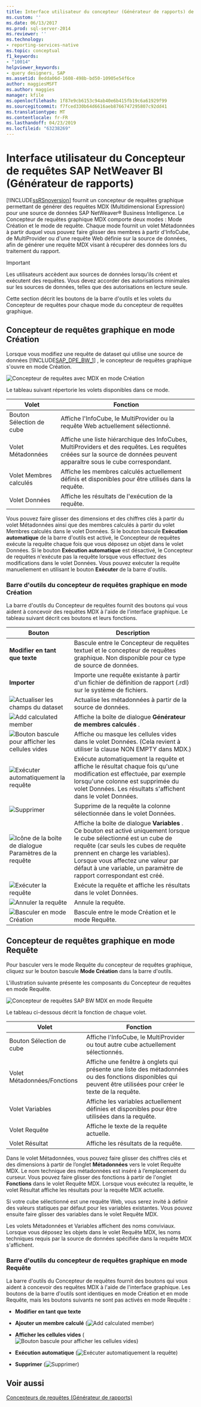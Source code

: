 ```yaml
---
title: Interface utilisateur du concepteur (Générateur de rapports) de SAP NetWeaver BI Query | Microsoft Docs
ms.custom: ''
ms.date: 06/13/2017
ms.prod: sql-server-2014
ms.reviewer: ''
ms.technology:
- reporting-services-native
ms.topic: conceptual
f1_keywords:
- "10014"
helpviewer_keywords:
- query designers, SAP
ms.assetid: 8edda06d-1608-498b-bd50-10905e54f6ce
author: maggiesMSFT
ms.author: maggies
manager: kfile
ms.openlocfilehash: 1f87e9cb6153c94ab40e6b415fb19c6a61929f99
ms.sourcegitcommit: f7fced330b64d6616aeb8766747295807c92dd41
ms.translationtype: MT
ms.contentlocale: fr-FR
ms.lasthandoff: 04/23/2019
ms.locfileid: "63238269"
---
```

# <a name="sap-netweaver-bi-query-designer-user-interface-report-builder"></a>Interface utilisateur du Concepteur de requêtes SAP NetWeaver BI (Générateur de rapports)
  [!INCLUDE[ssRSnoversion](../includes/ssrsnoversion-md.md)] fournit un concepteur de requêtes graphique permettant de générer des requêtes MDX (Multidimensional Expression) pour une source de données SAP NetWeaver® Business Intelligence. Le Concepteur de requêtes graphique MDX comporte deux modes : Mode Création et le mode de requête. Chaque mode fournit un volet Métadonnées à partir duquel vous pouvez faire glisser des membres à partir d'InfoCube, de MultiProvider ou d'une requête Web définie sur la source de données, afin de générer une requête MDX visant à récupérer des données lors du traitement du rapport.  
  
> [!IMPORTANT]  
>  Les utilisateurs accèdent aux sources de données lorsqu'ils créent et exécutent des requêtes. Vous devez accorder des autorisations minimales sur les sources de données, telles que des autorisations en lecture seule.  
  
 Cette section décrit les boutons de la barre d'outils et les volets du Concepteur de requêtes pour chaque mode du concepteur de requêtes graphique.  
  
## <a name="graphical-query-designer-in-design-mode"></a>Concepteur de requêtes graphique en mode Création  
 Lorsque vous modifiez une requête de dataset qui utilise une source de données [!INCLUDE[SAP_DPE_BW_1](../includes/sap-dpe-bw-1-md.md)] , le concepteur de requêtes graphique s'ouvre en mode Création.  
  
 ![Concepteur de requêtes avec MDX en mode Création](media/rsqd-dssapbw-mdx-designmode.gif "Concepteur de requêtes avec MDX en mode Création")  
  
 Le tableau suivant répertorie les volets disponibles dans ce mode.  
  
|Volet|Fonction|  
|----------|--------------|  
|Bouton Sélection de cube|Affiche l'InfoCube, le MultiProvider ou la requête Web actuellement sélectionné.|  
|Volet Métadonnées|Affiche une liste hiérarchique des InfoCubes, MultiProviders et des requêtes. Les requêtes créées sur la source de données peuvent apparaître sous le cube correspondant.|  
|Volet Membres calculés|Affiche les membres calculés actuellement définis et disponibles pour être utilisés dans la requête.|  
|Volet Données|Affiche les résultats de l'exécution de la requête.|  
  
 Vous pouvez faire glisser des dimensions et des chiffres clés à partir du volet Métadonnées ainsi que des membres calculés à partir du volet Membres calculés dans le volet Données. Si le bouton bascule **Exécution automatique** de la barre d'outils est activé, le Concepteur de requêtes exécute la requête chaque fois que vous déposez un objet dans le volet Données. Si le bouton **Exécution automatique** est désactivé, le Concepteur de requêtes n'exécute pas la requête lorsque vous effectuez des modifications dans le volet Données. Vous pouvez exécuter la requête manuellement en utilisant le bouton **Exécuter** de la barre d'outils.  
  
### <a name="toolbar-for-the-graphical-query-designer-in-design-mode-toolbar"></a>Barre d'outils du concepteur de requêtes graphique en mode Création  
 La barre d'outils du Concepteur de requêtes fournit des boutons qui vous aident à concevoir des requêtes MDX à l'aide de l'interface graphique. Le tableau suivant décrit ces boutons et leurs fonctions.  
  
|Bouton|Description|  
|------------|-----------------|  
|**Modifier en tant que texte**|Bascule entre le Concepteur de requêtes textuel et le concepteur de requêtes graphique. Non disponible pour ce type de source de données.|  
|**Importer**|Importe une requête existante à partir d'un fichier de définition de rapport (.rdl) sur le système de fichiers.|  
|![Actualiser les champs du dataset](media/rsqdicon-refreshfields.gif "Actualiser les champs du dataset")|Actualise les métadonnées à partir de la source de données.|  
|![Add calculated member](../analysis-services/media/rsqdicon-addcalculatedmember.gif "Add calculated member")|Affiche la boîte de dialogue **Générateur de membres calculés** .|  
|![Bouton bascule pour afficher les cellules vides](../analysis-services/media/rsqdicon-showemptycells.gif "Bouton bascule pour afficher les cellules vides")|Affiche ou masque les cellules vides dans le volet Données. (Cela revient à utiliser la clause NON EMPTY dans MDX.)|  
|![Exécuter automatiquement la requête](../analysis-services/media/rsqdicon-autoexecute.gif "Exécuter automatiquement la requête")|Exécute automatiquement la requête et affiche le résultat chaque fois qu'une modification est effectuée, par exemple lorsqu'une colonne est supprimée du volet Données. Les résultats s'affichent dans le volet Données.|  
|![Supprimer](../analysis-services/media/rsqdicon-delete.gif "Supprimer")|Supprime de la requête la colonne sélectionnée dans le volet Données.|  
|![Icône de la boîte de dialogue Paramètres de la requête](../analysis-services/media/iconqueryparameter.gif "Icône de la boîte de dialogue Paramètres de la requête")|Affiche la boîte de dialogue **Variables** . Ce bouton est activé uniquement lorsque le cube sélectionné est un cube de requête (car seuls les cubes de requête prennent en charge les variables). Lorsque vous affectez une valeur par défaut à une variable, un paramètre de rapport correspondant est créé.|  
|![Exécuter la requête](../analysis-services/media/rsqdicon-run.gif "Exécuter la requête")|Exécute la requête et affiche les résultats dans le volet Données.|  
|![Annuler la requête](../analysis-services/media/rsqdicon-cancel.gif "Annuler la requête")|Annule la requête.|  
|![Basculer en mode Création](../analysis-services/media/rsqdicon-designmode.gif "Basculer en mode Design")|Bascule entre le mode Création et le mode Requête.|  
  
## <a name="graphical-query-designer-in-query-mode"></a>Concepteur de requêtes graphique en mode Requête  
 Pour basculer vers le mode Requête du concepteur de requêtes graphique, cliquez sur le bouton bascule **Mode Création** dans la barre d'outils.  
  
 L'illustration suivante présente les composants du Concepteur de requêtes en mode Requête.  
  
 ![Concepteur de requêtes SAP BW MDX en mode Requête](media/rsqd-dssapbw-mdx-querymode.gif "Concepteur de requêtes SAP BW MDX en mode Requête")  
  
 Le tableau ci-dessous décrit la fonction de chaque volet.  
  
|Volet|Fonction|  
|----------|--------------|  
|Bouton Sélection de cube|Affiche l'InfoCube, le MultiProvider ou tout autre cube actuellement sélectionnés.|  
|Volet Métadonnées/Fonctions|Affiche une fenêtre à onglets qui présente une liste des métadonnées ou des fonctions disponibles qui peuvent être utilisées pour créer le texte de la requête.|  
|Volet Variables|Affiche les variables actuellement définies et disponibles pour être utilisées dans la requête.|  
|Volet Requête|Affiche le texte de la requête actuelle.|  
|Volet Résultat|Affiche les résultats de la requête.|  
  
 Dans le volet Métadonnées, vous pouvez faire glisser des chiffres clés et des dimensions à partir de l’onglet **Métadonnées** vers le volet Requête MDX. Le nom technique des métadonnées est inséré à l’emplacement du curseur. Vous pouvez faire glisser des fonctions à partir de l'onglet **Fonctions** dans le volet Requête MDX. Lorsque vous exécutez la requête, le volet Résultat affiche les résultats pour la requête MDX actuelle.  
  
 Si votre cube sélectionné est une requête Web, vous serez invité à définir des valeurs statiques par défaut pour les variables existantes. Vous pouvez ensuite faire glisser des variables dans le volet Requête MDX.  
  
 Les volets Métadonnées et Variables affichent des noms conviviaux. Lorsque vous déposez les objets dans le volet Requête MDX, les noms techniques requis par la source de données spécifiée dans la requête MDX s'affichent.  
  
### <a name="toolbar-for-the-graphical-query-designer-in-query-mode"></a>Barre d'outils du concepteur de requêtes graphique en mode Requête  
 La barre d'outils du Concepteur de requêtes fournit des boutons qui vous aident à concevoir des requêtes MDX à l'aide de l'interface graphique. Les boutons de la barre d'outils sont identiques en mode Création et en mode Requête, mais les boutons suivants ne sont pas activés en mode Requête :  
  
-   **Modifier en tant que texte**  
  
-   **Ajouter un membre calculé** (![Add calculated member](../analysis-services/media/rsqdicon-addcalculatedmember.gif "Add calculated member"))  
  
-   **Afficher les cellules vides** (![Bouton bascule pour afficher les cellules vides](../analysis-services/media/rsqdicon-showemptycells.gif "Bouton bascule pour afficher les cellules vides"))  
  
-   **Exécution automatique** (![Exécuter automatiquement la requête](../analysis-services/media/rsqdicon-autoexecute.gif "Exécuter automatiquement la requête"))  
  
-   **Supprimer** (![Supprimer](../analysis-services/media/rsqdicon-delete.gif "Supprimer"))  
  
## <a name="see-also"></a>Voir aussi  
 [Concepteurs de requêtes &#40;Générateur de rapports&#41;](../../2014/reporting-services/query-designers-report-builder.md)  
  
  
